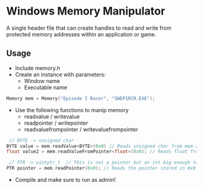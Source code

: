 # Windows Memory Manipulator

A single header file that can create handles to read and write from protected memory addresses within an application or game.

## Usage
- Include memory.h
- Create an instance with parameters:
  - Window name
  - Executable name
```cpp
Memory mem = Memory("Episode I Racer", "SWEP1RCR.EXE");
```
- Use the following functions to manip memory
  - readvalue / writevalue
  - readpointer / writepointer
  - readvaluefrompointer / writevaluefrompointer
```cpp
 // BYTE -> unsigned char
BYTE value = mem.readValue<BYTE>(0x0) // Reads unsigned char from mem address 0x0
float value2 = mem.readValueFromPointer<float>(0x0); // Reads float from the address that 0x0 points to

 // PTR -> uintptr_t  // This is not a pointer but an int big enough to store a pointer location
PTR pointer = mem.readPointer(0x0); // Reads the pointer stored in 0x0 and saves it as a uintptr_t
```

- Compile and make sure to run as admin!
